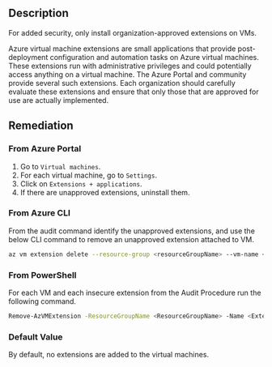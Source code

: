 ## Description

For added security, only install organization-approved extensions on VMs.

Azure virtual machine extensions are small applications that provide post-deployment configuration and automation tasks on Azure virtual machines. These extensions run with administrative privileges and could potentially access anything on a virtual machine. The Azure Portal and community provide several such extensions. Each organization should carefully evaluate these extensions and ensure that only those that are approved for use are actually implemented.

## Remediation

### From Azure Portal

1. Go to `Virtual machines`.
2. For each virtual machine, go to `Settings`.
3. Click on `Extensions + applications`.
4. If there are unapproved extensions, uninstall them.

### From Azure CLI

From the audit command identify the unapproved extensions, and use the below CLI command to remove an unapproved extension attached to VM.

```bash
az vm extension delete --resource-group <resourceGroupName> --vm-name <vmName> --name <extensionName>
```

### From PowerShell

For each VM and each insecure extension from the Audit Procedure run the following command.

```bash
Remove-AzVMExtension -ResourceGroupName <ResourceGroupName> -Name <ExtensionName> -VMName <VirtualMachineName>
```

### Default Value

By default, no extensions are added to the virtual machines.
